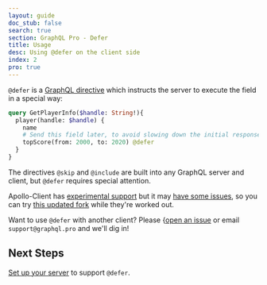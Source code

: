 ```yaml
---
layout: guide
doc_stub: false
search: true
section: GraphQL Pro - Defer
title: Usage
desc: Using @defer on the client side
index: 2
pro: true
---
```



`@defer` is a [GraphQL directive](https://graphql.org/learn/queries/#directives) which instructs the server to execute the field in a special way:

```graphql
query GetPlayerInfo($handle: String!){
  player(handle: $handle) {
    name
    # Send this field later, to avoid slowing down the initial response:
    topScore(from: 2000, to: 2020) @defer
  }
}
```

The directives `@skip` and `@include` are built into any GraphQL server and client, but `@defer` requires special attention.

Apollo-Client has [experimental support](https://www.apollographql.com/docs/react/features/defer-support.html)
but it may [have some issues](https://github.com/apollographql/apollo-client/issues/4484), so you can try [this updated fork](https://github.com/rmosolgo/apollo-client) while they're worked out.

Want to use `@defer` with another client? Please {<a href='https://github.com/rmosolgo/graphql-ruby/issues/new?title="Client support for @defer with ..."'>open an issue</a> or email `support@graphql.pro` and we'll dig in!

## Next Steps

[Set up your server](/defer/setup) to support `@defer`.
